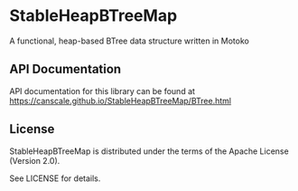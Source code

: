 # StableHeapBTreeMap

A functional, heap-based BTree data structure written in Motoko


## API Documentation

API documentation for this library can be found at https://canscale.github.io/StableHeapBTreeMap/BTree.html

## License

StableHeapBTreeMap is distributed under the terms of the Apache License (Version 2.0).

See LICENSE for details.
